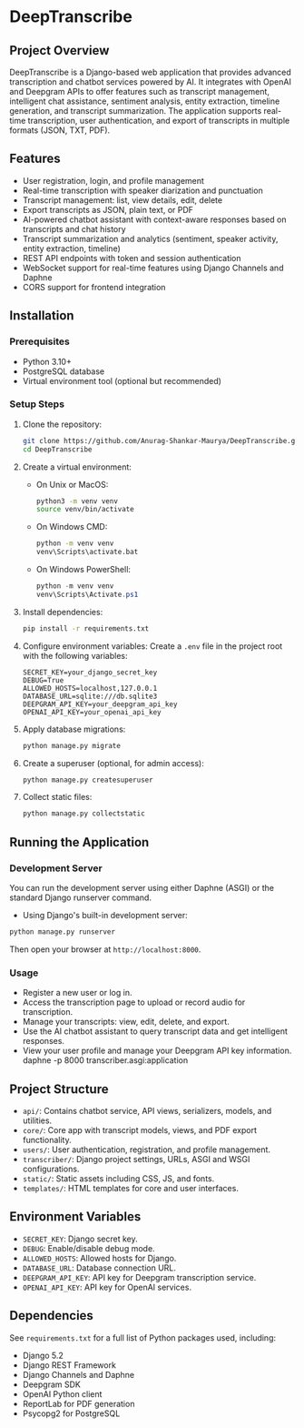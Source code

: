 # DeepTranscribe

## Project Overview
DeepTranscribe is a Django-based web application that provides advanced transcription and chatbot services powered by AI. It integrates with OpenAI and Deepgram APIs to offer features such as transcript management, intelligent chat assistance, sentiment analysis, entity extraction, timeline generation, and transcript summarization. The application supports real-time transcription, user authentication, and export of transcripts in multiple formats (JSON, TXT, PDF).


## Features
- User registration, login, and profile management
- Real-time transcription with speaker diarization and punctuation
- Transcript management: list, view details, edit, delete
- Export transcripts as JSON, plain text, or PDF
- AI-powered chatbot assistant with context-aware responses based on transcripts and chat history
- Transcript summarization and analytics (sentiment, speaker activity, entity extraction, timeline)
- REST API endpoints with token and session authentication
- WebSocket support for real-time features using Django Channels and Daphne
- CORS support for frontend integration

## Installation

### Prerequisites
- Python 3.10+
- PostgreSQL database
- Virtual environment tool (optional but recommended)

### Setup Steps
1. Clone the repository:
   ```bash
   git clone https://github.com/Anurag-Shankar-Maurya/DeepTranscribe.git
   cd DeepTranscribe
   ```

2. Create a virtual environment:
   - On Unix or MacOS:
     ```bash
     python3 -m venv venv
     source venv/bin/activate
     ```
   - On Windows CMD:
     ```cmd
     python -m venv venv
     venv\Scripts\activate.bat
     ```
   - On Windows PowerShell:
     ```powershell
     python -m venv venv
     venv\Scripts\Activate.ps1
     ```

3. Install dependencies:
   ```bash
   pip install -r requirements.txt
   ```

4. Configure environment variables:
   Create a `.env` file in the project root with the following variables:
   ```
   SECRET_KEY=your_django_secret_key
   DEBUG=True
   ALLOWED_HOSTS=localhost,127.0.0.1
   DATABASE_URL=sqlite:///db.sqlite3
   DEEPGRAM_API_KEY=your_deepgram_api_key
   OPENAI_API_KEY=your_openai_api_key
   ```

5. Apply database migrations:
   ```bash
   python manage.py migrate
   ```

6. Create a superuser (optional, for admin access):
   ```bash
   python manage.py createsuperuser
   ```

7. Collect static files:
   ```bash
   python manage.py collectstatic
   ```

## Running the Application

### Development Server

You can run the development server using either Daphne (ASGI) or the standard Django runserver command.

- Using Django's built-in development server:
```bash
python manage.py runserver
```

Then open your browser at `http://localhost:8000`.

### Usage
- Register a new user or log in.
- Access the transcription page to upload or record audio for transcription.
- Manage your transcripts: view, edit, delete, and export.
- Use the AI chatbot assistant to query transcript data and get intelligent responses.
- View your user profile and manage your Deepgram API key information.
daphne -p 8000 transcriber.asgi:application

## Project Structure
- `api/`: Contains chatbot service, API views, serializers, models, and utilities.
- `core/`: Core app with transcript models, views, and PDF export functionality.
- `users/`: User authentication, registration, and profile management.
- `transcriber/`: Django project settings, URLs, ASGI and WSGI configurations.
- `static/`: Static assets including CSS, JS, and fonts.
- `templates/`: HTML templates for core and user interfaces.

## Environment Variables
- `SECRET_KEY`: Django secret key.
- `DEBUG`: Enable/disable debug mode.
- `ALLOWED_HOSTS`: Allowed hosts for Django.
- `DATABASE_URL`: Database connection URL.
- `DEEPGRAM_API_KEY`: API key for Deepgram transcription service.
- `OPENAI_API_KEY`: API key for OpenAI services.

## Dependencies
See `requirements.txt` for a full list of Python packages used, including:
- Django 5.2
- Django REST Framework
- Django Channels and Daphne
- Deepgram SDK
- OpenAI Python client
- ReportLab for PDF generation
- Psycopg2 for PostgreSQL
